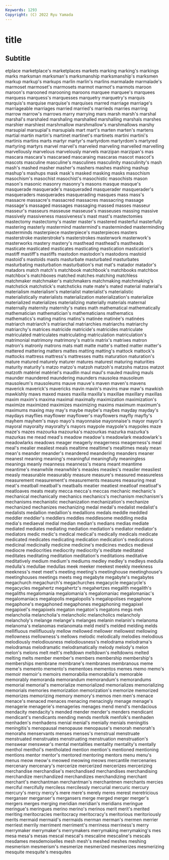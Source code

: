 ```yaml
---
Keywords: 1293
Copyright: (C) 2022 Ryu Yamada
---
```



# title

## Subtitle
etplace
marketplace's marketplaces markets marking marking's markings marks marksman marksman's marksmanship
marksmanship's marksmen markup markup's markups marlin marlin's marlins marmalade marmalade's
marmoset marmoset's marmosets marmot marmot's marmots maroon maroon's marooned marooning
maroons marquee marquee's marquees marquess marquess's marquesses marquetry marquetry's marquis
marquis's marquise marquise's marquises marred marriage marriage's marriageable marriages married
married's marrieds marries marring marrow marrow's marrows marry marrying mars
marsh marsh's marshal marshal's marshaled marshaling marshalled marshalling marshals marshes
marshier marshiest marshmallow marshmallow's marshmallows marshy marsupial marsupial's marsupials mart
mart's marten marten's martens martial martin martin's martinet martinet's martinets
martini martini's martinis martins marts martyr martyr's martyrdom martyrdom's martyred
martyring martyrs marvel marvel's marveled marveling marvelled marvelling marvellously marvelous
marvelously marvels marzipan marzipan's mas mascara mascara's mascaraed mascaraing mascaras
mascot mascot's mascots masculine masculine's masculines masculinity masculinity's mash mash's
mashed masher masher's mashers mashes mashing mashup mashup's mashups mask
mask's masked masking masks masochism masochism's masochist masochist's masochistic masochists
mason mason's masonic masonry masonry's masons masque masque's masquerade masquerade's
masqueraded masquerader masquerader's masqueraders masquerades masquerading masques mass mass's massacre
massacre's massacred massacres massacring massage massage's massaged massages massaging massed
masses masseur masseur's masseurs masseuse masseuse's masseuses massing massive massively
massiveness massiveness's mast mast's mastectomies mastectomy mastectomy's master master's mastered
masterful masterfully mastering masterly mastermind mastermind's masterminded masterminding masterminds masterpiece
masterpiece's masterpieces masters masterstroke masterstroke's masterstrokes masterwork masterwork's masterworks mastery
mastery's masthead masthead's mastheads masticate masticated masticates masticating mastication mastication's
mastiff mastiff's mastiffs mastodon mastodon's mastodons mastoid mastoid's mastoids masts
masturbate masturbated masturbates masturbating masturbation masturbation's mat mat's matador matador's
matadors match match's matchbook matchbook's matchbooks matchbox matchbox's matchboxes matched
matches matching matchless matchmaker matchmaker's matchmakers matchmaking matchmaking's matchstick matchstick's
matchsticks mate mate's mated material material's materialism materialism's materialist materialist's
materialistic materialistically materialists materialization materialization's materialize materialized materializes materializing materially
materials maternal maternally maternity maternity's mates math mathematical mathematically mathematician
mathematician's mathematicians mathematics mathematics's mating matins matins's matinée matinée's matinées
matriarch matriarch's matriarchal matriarchies matriarchs matriarchy matriarchy's matrices matricide matricide's
matricides matriculate matriculated matriculates matriculating matriculation matriculation's matrimonial matrimony matrimony's
matrix matrix's matrixes matron matron's matronly matrons mats matt matte
matte's matted matter matter's mattered mattering matters mattes matting matting's
mattock mattock's mattocks mattress mattress's mattresses matts maturation maturation's mature
matured maturely maturer matures maturest maturing maturities maturity maturity's matzo
matzo's matzoh matzoh's matzohs matzos matzot matzoth matériel matériel's maudlin
maul maul's mauled mauling mauls maunder maundered maundering maunders mausolea
mausoleum mausoleum's mausoleums mauve mauve's maven maven's mavens maverick maverick's
mavericks mavin mavin's mavins maw maw's mawkish mawkishly maws maxed
maxes maxilla maxilla's maxillae maxillary maxillas maxim maxim's maxima maximal
maximally maximization maximization's maximize maximized maximizes maximizing maxims maximum maximum's
maximums maxing may may's maybe maybe's maybes mayday mayday's maydays
mayflies mayflower mayflower's mayflowers mayfly mayfly's mayhem mayhem's mayo mayo's
mayonnaise mayonnaise's mayor mayor's mayoral mayoralty mayoralty's mayors maypole maypole's
maypoles maze maze's mazes mazourka mazourka's mazourkas mazurka mazurka's mazurkas
me mead mead's meadow meadow's meadowlark meadowlark's meadowlarks meadows meager
meagerly meagerness meagerness's meal meal's mealier mealiest meals mealtime mealtime's
mealtimes mealy mean mean's meander meander's meandered meandering meanders meaner
meanest meaning meaning's meaningful meaningfully meaningless meanings meanly meanness meanness's
means meant meantime meantime's meanwhile meanwhile's measles measles's measlier measliest
measly measurable measurably measure measure's measured measureless measurement measurement's measurements
measures measuring meat meat's meatball meatball's meatballs meatier meatiest meatloaf
meatloaf's meatloaves meats meaty mecca mecca's meccas mechanic mechanic's mechanical
mechanically mechanics mechanics's mechanism mechanism's mechanisms mechanistic mechanization mechanization's mechanize
mechanized mechanizes mechanizing medal medal's medalist medalist's medalists medallion medallion's
medallions medals meddle meddled meddler meddler's meddlers meddles meddlesome meddling
media media's mediaeval medial median median's medians medias mediate mediated
mediates mediating mediation mediation's mediator mediator's mediators medic medic's medical
medical's medically medicals medicate medicated medicates medicating medication medication's medications
medicinal medicinally medicine medicine's medicines medics medieval mediocre mediocrities mediocrity
mediocrity's meditate meditated meditates meditating meditation meditation's meditations meditative meditatively
medium medium's mediums medley medley's medleys medulla medulla's medullae medullas
meek meeker meekest meekly meekness meekness's meet meet's meeting meeting's
meetinghouse meetinghouse's meetinghouses meetings meets meg megabyte megabyte's megabytes megachurch
megachurch's megachurches megacycle megacycle's megacycles megahertz megahertz's megahertzes megalith megalith's
megaliths megalomania megalomania's megalomaniac megalomaniac's megalomaniacs megalopolis megalopolis's megalopolises megaphone
megaphone's megaphoned megaphones megaphoning megapixel megapixel's megapixels megaton megaton's megatons
megs meh melancholia melancholia's melancholic melancholics melancholy melancholy's melange melange's
melanges melanin melanin's melanoma melanoma's melanomas melanomata meld meld's melded
melding melds mellifluous mellifluously mellow mellowed mellower mellowest mellowing mellowness
mellowness's mellows melodic melodically melodies melodious melodiously melodiousness melodiousness's melodrama
melodrama's melodramas melodramatic melodramatically melody melody's melon melon's melons melt
melt's meltdown meltdown's meltdowns melted melting melts member member's members
membership membership's memberships membrane membrane's membranes membranous meme meme's memento
memento's mementoes mementos memes memo memo's memoir memoir's memoirs memorabilia
memorabilia's memorable memorably memoranda memorandum memorandum's memorandums memorial memorial's memorialize
memorialized memorializes memorializing memorials memories memorization memorization's memorize memorized memorizes
memorizing memory memory's memos men men's menace menace's menaced menaces
menacing menacingly menage menage's menagerie menagerie's menageries menages mend mend's
mendacious mendacity mendacity's mended mender mender's menders mendicant mendicant's mendicants
mending mends menfolk menfolk's menhaden menhaden's menhadens menial menial's menially
menials meningitis meningitis's menopausal menopause menopause's menorah menorah's menorahs menservants
menses menses's menstrual menstruate menstruated menstruates menstruating menstruation menstruation's menswear
menswear's mental mentalities mentality mentality's mentally menthol menthol's mentholated mention
mention's mentioned mentioning mentions mentor mentor's mentored mentoring mentors menu
menu's menus meow meow's meowed meowing meows mercantile mercenaries mercenary
mercenary's mercerize mercerized mercerizes mercerizing merchandise merchandise's merchandised merchandises merchandising
merchandize merchandized merchandizes merchandizing merchant merchant's merchantman merchantman's merchantmen merchants
mercies merciful mercifully merciless mercilessly mercurial mercuric mercury mercury's mercy
mercy's mere mere's merely meres merest meretricious merganser merganser's mergansers
merge merged merger merger's mergers merges merging meridian meridian's meridians
meringue meringue's meringues merino merino's merinos merit merit's merited meriting
meritocracies meritocracy meritocracy's meritorious meritoriously merits mermaid mermaid's mermaids merman
merman's mermen merrier merriest merrily merriment merriment's merriness merriness's merry
merrymaker merrymaker's merrymakers merrymaking merrymaking's mes mesa mesa's mesas mescal
mescal's mescaline mescaline's mescals mesdames mesdemoiselles mesh mesh's meshed meshes
meshing mesmerism mesmerism's mesmerize mesmerized mesmerizes mesmerizing mesquite mesquite's mesquites
